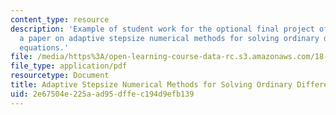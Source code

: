 ```yaml
---
content_type: resource
description: 'Example of student work for the optional final project of the course:
  a paper on adaptive stepsize numerical methods for solving ordinary differential
  equations.'
file: /media/https%3A/open-learning-course-data-rc.s3.amazonaws.com/18-034-honors-differential-equations-spring-2009/2e67504e225aad95dffec194d9efb139_MIT18_034s09_proj01_euler.pdf
file_type: application/pdf
resourcetype: Document
title: Adaptive Stepsize Numerical Methods for Solving Ordinary Differential Equations
uid: 2e67504e-225a-ad95-dffe-c194d9efb139
---
```

